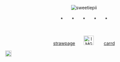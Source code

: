 <p align="center"> <img src="https://komarev.com/ghpvc/?username=sweetiepii&label=　　(ヽ°□°）　　&color=909090&style=flat" alt="sweetiepii" /> </p>
<p align="center"> ⭑　　⭑　　⭑　　⭑　　⭑
  
　<p align="center"> [strawpage](https://sweetiepii.straw.page/)　　<img width="32" height="30" alt="IMG_0782" src="https://github.com/user-attachments/assets/5cd39ad3-d25e-4ca4-a37a-8669900cddc2" />　　 [carrd](https://sweetstuffs.carrd.co/)
 
<img width="20" height="20" alt="Untitled284_20250711193810" src="https://github.com/user-attachments/assets/f2f1a7af-838f-4500-bf0f-4c8508f21f20" />
